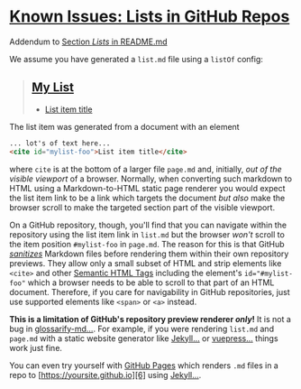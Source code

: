 # [Known Issues: Lists in GitHub Repos](#known-issues-lists-in-github-repos)

[doc-readme-lists]: ../README.md#lists

[gfm-sanitize]: https://github.github.com/gfm/#what-is-github-flavored-markdown-

[gh-pages]: https://pages.github.com/

[html-sem-tags]: https://www.w3schools.com/html/html5_semantic_elements

[2]: <>

Addendum to [Section *Lists* in README.md][doc-readme-lists]

We assume you have generated a `list.md` file using a `listOf` config:

> ## [My List](#my-list)
>
> *   [List item title][2]

The list item was generated from a document with an element

```md
... lot's of text here...
<cite id="mylist-foo">List item title</cite>
```

where `cite` is at the bottom of a larger file `page.md` and, initially, *out of the visible viewport* of a browser.
Normally, when converting such markdown to HTML using a Markdown-to-HTML static page renderer you would expect the list item link to be a link which targets the document *but also* make the browser scroll to make the targeted section part of the visible viewport.

On a GitHub repository, though, you'll find that you can navigate within the repository using the list item link in `list.md` but the browser *won't* scroll to the item position `#mylist-foo` in `page.md`. The reason for this is that GitHub *[sanitizes][gfm-sanitize]* Markdown files before rendering them within their own repository previews. They allow only a small subset of HTML and strip elements like `<cite>` and other [Semantic HTML Tags][html-sem-tags] including the element's `id="#mylist-foo"` which a browser needs to be able to scroll to that part of an HTML document. Therefore, if you care for navigability in GitHub repositories, just use supported elements like `<span>` or `<a>` instead.

**This is a limitation of GitHub's repository preview renderer *only*!** It is not a bug in [glossarify-md…][3]. For example, if you were rendering `list.md` and `page.md` with a static website generator like [Jekyll…][4] or [vuepress…][5] things work just fine.

You can even try yourself with [GitHub Pages][gh-pages] which renders `.md` files in a repo to [https://yoursite.github.io][6] using [Jekyll…][4].

[1]: #my-list

[3]: https://github.com/about-code/glossarify-md "This project."

[4]: https://jekyllrb.com "A static website renderer compiling an HTML website from Markdown files."

[5]: https://vuepress.vuejs.org "A static website generator translating markdown files into a website powered by [vuejs]."

[6]: https://yoursite.github.io
